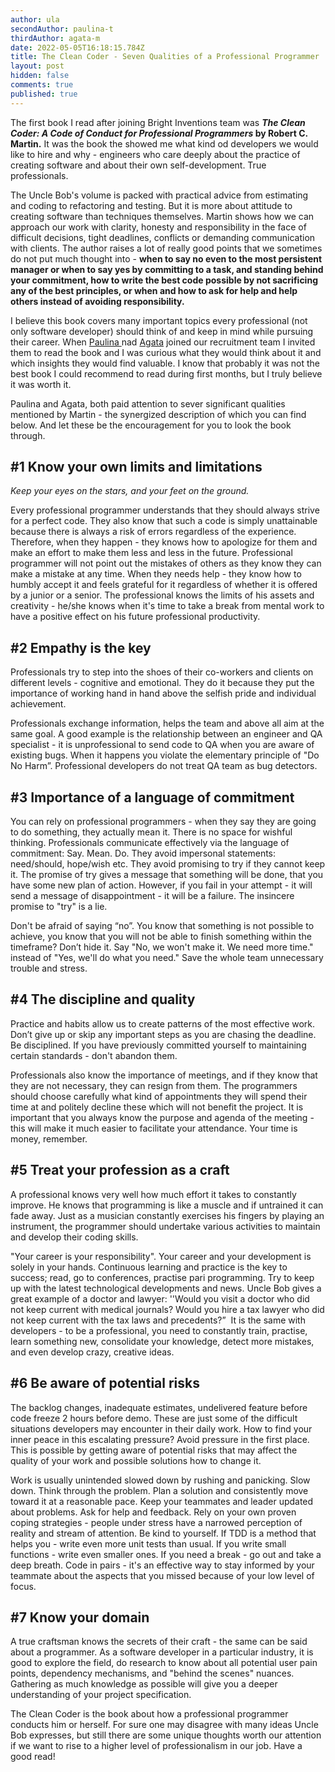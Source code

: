 ```yaml
---
author: ula
secondAuthor: paulina-t
thirdAuthor: agata-m
date: 2022-05-05T16:18:15.784Z
title: The Clean Coder - Seven Qualities of a Professional Programmer
layout: post
hidden: false
comments: true
published: true
---
```

The first book I read after joining Bright Inventions team was ***The Clean Coder: A Code of Conduct for Professional Programmers* by Robert C. Martin.** It was the book the showed me what kind od developers we would like to hire and why -  engineers who care deeply about the practice of creating software and about their own self-development. True professionals. 

The Uncle Bob's volume is packed with practical advice from estimating and coding to refactoring and testing. But it is more about attitude to creating software than techniques themselves. Martin shows how we can approach our work with clarity, honesty and responsibility in the face of difficult decisions, tight deadlines, conflicts or demanding communication with clients. The author raises a lot of really good points that we sometimes do not put much thought into - **when to say no even to the most persistent manager or when to say yes by committing to a task, and standing behind your commitment, how to write the best code possible by not sacrificing any of the best principles, or when and how to ask for help and help others instead of avoiding responsibility.** 

I believe this book covers many important topics every professional (not only software developer) should think of and keep in mind while pursuing their career. When [Paulina ](https://brightinventions.pl/about-us/paulina-t/)nad [Agata](https://brightinventions.pl/about-us/agata-m/) joined our recruitment team I invited them to read the book and I was curious what they would think about it and which insights they would find valuable.  I know that probably it was not the best book I could recommend to read during first months, but I truly believe it was worth it. 

Paulina and Agata, both paid attention to sever significant qualities mentioned by Martin - the synergized description of which you can find below. And let these be the encouragement for you to look the book through. 

## \#1  Know your own limits and limitations

*Keep your eyes on the stars, and your feet on the ground.* 

Every professional programmer understands that they should always strive for a perfect code. They also know that such a code is simply unattainable because there is always a risk of errors regardless of the experience. Therefore, when they happen - they knows how to apologize for them and make an effort to make them less and less in the future. Professional programmer will not point out the mistakes of others as they know they can make a mistake at any time. When they needs help - they know how to humbly accept it and feels grateful for it regardless of whether it is offered by a junior or a senior. The professional knows the limits of his assets and creativity - he/she knows when it's time to take a break from mental work to have a positive effect on his future professional productivity. 

## \#2 Empathy is the key

Professionals try to step into the shoes of their co-workers and clients on different levels - cognitive and emotional. They do it because they put the importance of working hand in hand above the selfish pride and individual achievement. 

Professionals exchange information, helps the team and above all aim at the same goal. A good example is the relationship between an engineer and QA specialist - it is unprofessional to send code to QA when you are aware of existing bugs. When it happens you violate the elementary principle of "Do No Harm”. Professional developers do not treat QA team as bug detectors.

## \#3 Importance of a language of commitment

You can rely on professional programmers - when they say they are going to do something, they actually mean it. There is no space for wishful thinking. Professionals communicate effectively via the language of commitment: Say. Mean. Do. They avoid impersonal statements: need/should, hope/wish etc. They avoid promising to try if they cannot keep it. The promise of try gives a message that something will be done, that you have some new plan of action. However, if you fail in your attempt - it will send a message of disappointment - it will be a failure. The insincere promise to "try" is a lie.

Don't be afraid of saying “no”. You know that something is not possible to achieve, you know that you will not be able to finish something within the timeframe? Don’t hide it. Say "No, we won't make it. We need more time." instead of "Yes, we'll do what you need." Save the whole team unnecessary trouble and stress.

## \#4 The discipline and quality 

Practice and habits allow us to create patterns of the most effective work. Don’t give up or skip any important steps as you are chasing the deadline. Be disciplined. If you have previously committed yourself to maintaining certain standards - don't abandon them. 

Professionals also know the importance of meetings, and if they know that they are not necessary, they can resign from them. The programmers should choose carefully what  kind of appointments they will spend their time at and politely decline these which will not benefit the project. It is important that you always know the purpose and agenda of the meeting - this will make it much easier to facilitate your attendance. Your time is money, remember. 

## \#5 Treat your profession as a craft

A professional knows very well how much effort it takes to constantly improve. He knows that programming is like a muscle and if untrained it can fade away. Just as a musician constantly exercises his fingers by playing an instrument, the programmer should undertake various activities to maintain and develop their coding skills.  

"Your career is your responsibility". Your career and your development is solely in your hands. Continuous learning and practice is the key to success; read, go to conferences, practise pari programming. Try to keep up with the latest technological developments and news. Uncle Bob gives a great example of a doctor and lawyer: ''Would you visit a doctor who did not keep current with medical journals? Would you hire a tax lawyer who did not keep current with the tax laws and precedents?”  It is the same with developers - to be a professional, you need to constantly train, practise, learn something new, consolidate your knowledge, detect more mistakes, and even develop crazy, creative ideas.

## \#6 Be aware of potential risks 

The backlog changes, inadequate estimates, undelivered feature before code freeze 2 hours before demo. These are just some of the difficult situations developers may encounter in their daily work. How to find your inner peace in this escalating pressure? Avoid pressure in the first place. This is possible by getting aware of potential risks that may affect the quality of your work and possible solutions how to change it. 

Work is usually unintended slowed down by rushing and panicking. Slow down. Think through the problem. Plan a solution and consistently move toward it at a reasonable pace.
Keep your teammates and leader updated about problems. Ask for help and feedback.
Rely on your own proven coping strategies - people under stress have a narrowed perception of reality and stream of attention. Be kind to yourself. If TDD is a method that helps you - write even more unit tests than usual. If you write small functions - write even smaller ones. If you need a break - go out and take a deep breath.
Code in pairs - it's an effective way to stay informed by your teammate about the aspects that you missed because of your low level of focus. 

## \#7  Know  your domain 

A true craftsman knows the secrets of their craft - the same can be said about a programmer. As a software developer in a particular industry, it is good to explore the field, do research to know about all potential user pain points, dependency mechanisms, and "behind the scenes" nuances. Gathering as much knowledge as possible will give you a deeper understanding of your project specification.

The Clean Coder is the book about how a professional programmer conducts him or herself. For sure one may disagree with many ideas Uncle Bob expresses, but still there are some unique thoughts worth our attention if we want to rise to a higher level of professionalism in our job. Have a good read!